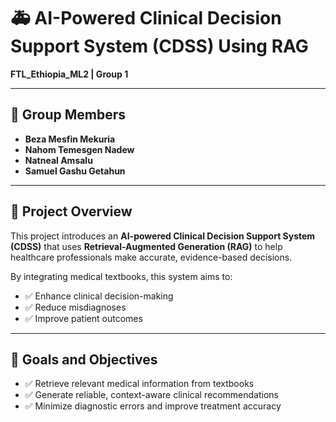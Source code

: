 # 🚑 AI-Powered Clinical Decision Support System (CDSS) Using RAG  
**FTL_Ethiopia_ML2 | Group 1**

---

## 👥 Group Members
- **Beza Mesfin Mekuria**  
- **Nahom Temesgen Nadew**  
- **Natneal Amsalu**  
- **Samuel Gashu Getahun**

---

## 📌 Project Overview

This project introduces an **AI-powered Clinical Decision Support System (CDSS)** that uses **Retrieval-Augmented Generation (RAG)** to help healthcare professionals make accurate, evidence-based decisions.

By integrating medical textbooks, this system aims to:
- ✅ Enhance clinical decision-making  
- ✅ Reduce misdiagnoses  
- ✅ Improve patient outcomes  

---

## 🎯 Goals and Objectives

- ✅ Retrieve relevant medical information from textbooks  
- ✅ Generate reliable, context-aware clinical recommendations  
- ✅ Minimize diagnostic errors and improve treatment accuracy  
